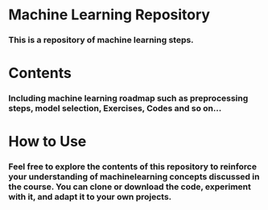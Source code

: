# Machine Learning Repository
### This is a repository of machine learning steps.

# Contents
### Including machine learning roadmap such as preprocessing steps, model selection, Exercises, Codes and so on...

# How to Use
### Feel free to explore the contents of this repository to reinforce your understanding of machinelearning concepts discussed in the course. You can clone or download the code, experiment with it, and adapt it to your own projects.


